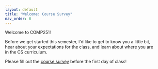 ```yaml
---
layout: default
title: "Welcome: Course Survey"
nav_order: 0
---
```


Welcome to COMP251!

Before we get started this semester, I'd like to get to know you a little bit,
hear about your expectations for the class, and learn about where you are in the
CS curriculum.

Please fill out the [course survey](https://tinyr.us/251-survey) before the
first day of class!
